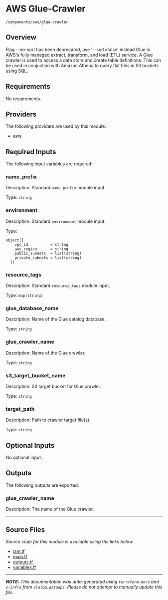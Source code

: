
# AWS Glue-Crawler

`/components/aws/glue-crawler`

## Overview


Flag --no-sort has been deprecated, use '--sort=false' instead
Glue is AWS's fully managed extract, transform, and load (ETL) service.
A Glue crawler is used to access a data store and create table definitions.
This can be used in conjuction with Amazon Athena to query flat files in S3 buckets using SQL.

## Requirements

No requirements.

## Providers

The following providers are used by this module:

- aws

## Required Inputs

The following input variables are required:

### name\_prefix

Description: Standard `name_prefix` module input.

Type: `string`

### environment

Description: Standard `environment` module input.

Type:

```hcl
object({
    vpc_id          = string
    aws_region      = string
    public_subnets  = list(string)
    private_subnets = list(string)
  })
```

### resource\_tags

Description: Standard `resource_tags` module input.

Type: `map(string)`

### glue\_database\_name

Description: Name of the Glue catalog database.

Type: `string`

### glue\_crawler\_name

Description: Name of the Glue crawler.

Type: `string`

### s3\_target\_bucket\_name

Description: S3 target bucket for Glue crawler.

Type: `string`

### target\_path

Description: Path to crawler target file(s).

Type: `string`

## Optional Inputs

No optional input.

## Outputs

The following outputs are exported:

### glue\_crawler\_name

Description: The name of the Glue crawler.

---------------------

## Source Files

_Source code for this module is available using the links below._

* [iam.tf](https://github.com/slalom-ggp/dataops-infra/tree/main//components/aws/glue-crawler/iam.tf)
* [main.tf](https://github.com/slalom-ggp/dataops-infra/tree/main//components/aws/glue-crawler/main.tf)
* [outputs.tf](https://github.com/slalom-ggp/dataops-infra/tree/main//components/aws/glue-crawler/outputs.tf)
* [variables.tf](https://github.com/slalom-ggp/dataops-infra/tree/main//components/aws/glue-crawler/variables.tf)

---------------------

_**NOTE:** This documentation was auto-generated using
`terraform-docs` and `s-infra` from `slalom.dataops`.
Please do not attempt to manually update this file._
